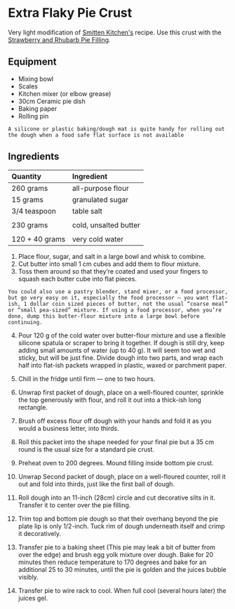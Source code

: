 # Extra Flaky Pie Crust

Very light modification of [Smitten Kitchen's](https://smittenkitchen.com/2019/03/extra-flaky-pie-crust/)
recipe. Use this crust with the [Strawberry and Rhubarb Pie Filling](../StrawberryRhubarbPie.md).

## Equipment

* Mixing bowl
* Scales
* Kitchen mixer (or elbow grease)
* 30cm Ceramic pie dish
* Baking paper
* Rolling pin

```{note}
A silicone or plastic baking/dough mat is quite handy for rolling out the dough when a food safe flat surface is not available

```

## Ingredients

| Quantity       | Ingredient            |
| :------------- | :-------------------- |
| 260 grams      | all-purpose flour     |
| 15 grams       | granulated sugar      |
| 3/4 teaspoon   | table salt            |
|                |                       |
| 230 grams      | cold, unsalted butter |
|                |                       |
| 120 + 40 grams | very cold water       |

1. Place flour, sugar, and salt in a large bowl and whisk to combine.
2. Cut butter into small 1 cm cubes and add them to flour mixture.
3. Toss them around so that they’re coated and used your fingers to squash each butter cube into flat pieces.
```{note}
You could also use a pastry blender, stand mixer, or a food processor, but go very easy on it, especially the food processor — you want flat-ish, 1 dollar coin sized pieces of butter, not the usual “coarse meal” or “small pea-sized” mixture. If using a food processor, when you’re done, dump this butter-flour mixture into a large bowl before continuing.
```

4. Pour 120 g of the cold water over butter-flour mixture and use a flexible silicone spatula or scraper to bring it together. If dough is still dry, keep adding small amounts of water (up to 40 g). It will seem too wet and sticky, but will be just fine. Divide dough into two parts, and wrap each half into flat-ish packets wrapped in plastic, waxed or parchment paper.

5. Chill in the fridge until firm — one to two hours.

6. Unwrap first packet of dough, place on a well-floured counter, sprinkle the top generously with flour, and roll it out into a thick-ish long rectangle.
7. Brush off excess flour off dough with your hands and fold it as you would a business letter, into thirds.
8. Roll this packet into the shape needed for your final pie but a 35 cm round is the usual size for a standard pie crust.

9. Preheat oven to 200 degrees. Mound filling inside bottom pie crust.
10. Unwrap Second packet of dough, place on a well-floured counter, roll it out and fold into thirds, just like the first ball of dough.
11. Roll dough into an 11-inch (28cm) circle and cut decorative slits in it. Transfer it to center over the pie filling.

12. Trim top and bottom pie dough so that their overhang beyond the pie plate lip is only 1/2-inch. Tuck rim of dough underneath itself and crimp it decoratively.
13. Transfer pie to a baking sheet (This pie may leak a bit of butter from over the edge) and brush egg yolk mixture over dough. Bake for 20 minutes then reduce temperature to 170 degrees and bake for an additional 25 to 30 minutes, until the pie is golden and the juices bubble visibly.
14. Transfer pie to wire rack to cool. When full cool (several hours later) the juices gel.
